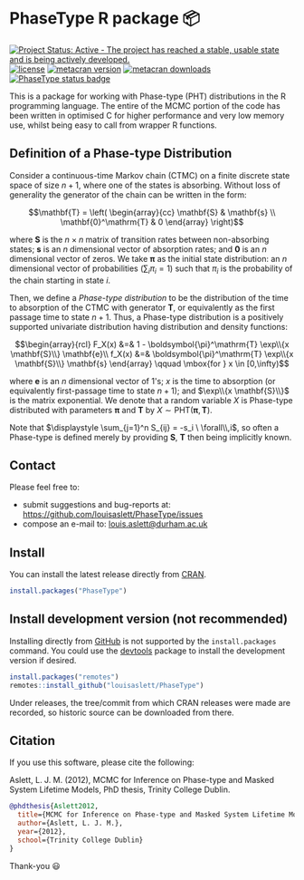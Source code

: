 # PhaseType R package :package:
[![Project Status: Active - The project has reached a stable, usable state and is being actively developed.](https://www.repostatus.org/badges/latest/active.svg)](https://www.repostatus.org/#active)
[![license](https://img.shields.io/badge/license-GPL%20%28%3E=%202%29-brightgreen.svg?style=flat)](https://www.gnu.org/licenses/gpl-2.0.html)
[![metacran version](https://www.r-pkg.org/badges/version/PhaseType)](https://cran.r-project.org/package=PhaseType)
[![metacran downloads](https://cranlogs.r-pkg.org/badges/grand-total/PhaseType)](https://cran.r-project.org/package=PhaseType)
[![PhaseType status badge](https://louisaslett.r-universe.dev/badges/PhaseType)](https://louisaslett.r-universe.dev/PhaseType)

This is a package for working with Phase-type (PHT) distributions in the R programming language.
The entire of the MCMC portion of the code has been written in optimised C for higher performance and very low memory use, whilst being easy to call from wrapper R functions.



## Definition of a Phase-type Distribution

Consider a continuous-time Markov chain (CTMC) on a finite discrete state space of size $n+1$, where one of the states is absorbing.
Without loss of generality the generator of the chain can be written in the form:

$$\mathbf{T} = \left( \begin{array}{cc}
  \mathbf{S} & \mathbf{s} \\
  \mathbf{0}^\mathrm{T} & 0
\end{array} \right)$$

where $\mathbf{S}$ is the $n \times n$ matrix of transition rates between non-absorbing states; $\mathbf{s}$ is an $n$ dimensional vector of absorption rates; and $\mathbf{0}$ is an $n$ dimensional vector of zeros.
We take $\boldsymbol{\pi}$ as the initial state distribution: an $n$ dimensional vector of probabilities $\left(\sum_i \pi_i=1\right)$ such that $\pi_i$ is the probability of the chain starting in state $i$.

Then, we define a *Phase-type distribution* to be the distribution of the time to absorption of the CTMC with generator $\mathbf{T}$, or equivalently as the first passage time to state $n+1$.
Thus, a Phase-type distribution is a positively supported univariate distribution having distribution and density functions:

$$\begin{array}{rcl}
  F_X(x) &=& 1 - \boldsymbol{\pi}^\mathrm{T} \exp\\{x \mathbf{S}\\} \mathbf{e}\\
  f_X(x) &=& \boldsymbol{\pi}^\mathrm{T} \exp\\{x \mathbf{S}\\} \mathbf{s}
\end{array}
\qquad \mbox{for } x \in [0,\infty)$$

where $\mathbf{e}$ is an $n$ dimensional vector of $1$'s; $x$ is the time to absorption (or equivalently first-passage time to state $n+1$); and $\exp\\{x \mathbf{S}\\}$ is the matrix exponential.
We denote that a random variable $X$ is Phase-type distributed with parameters $\boldsymbol{\pi}$ and $\mathbf{T}$ by $X \sim \mathrm{PHT}(\boldsymbol{\pi},\mathbf{T})$.

Note that $\displaystyle \sum_{j=1}^n S_{ij} = -s_i \ \forall\\,i$, so often a Phase-type is defined merely by providing $\mathbf{S}$, $\mathbf{T}$ then being implicitly known.



## Contact

Please feel free to:

* submit suggestions and bug-reports at: <https://github.com/louisaslett/PhaseType/issues>
* compose an e-mail to: <louis.aslett@durham.ac.uk>



## Install

You can install the latest release directly from [CRAN](https://CRAN.R-project.org/package=PhaseType).

```r
install.packages("PhaseType")
```



## Install development version (not recommended)

Installing directly from [GitHub](https://github.com) is not supported by the
`install.packages` command. You could use the
[devtools](https://CRAN.R-project.org/package=devtools) package
to install the development version if desired.

```r
install.packages("remotes")
remotes::install_github("louisaslett/PhaseType")
```

Under releases, the tree/commit from which CRAN releases were made are recorded,
so historic source can be downloaded from there.



## Citation

If you use this software, please cite the following:

Aslett, L. J. M. (2012), MCMC for Inference on Phase-type and Masked System Lifetime Models, PhD thesis, Trinity College Dublin.

```bibtex
@phdthesis{Aslett2012,
  title={MCMC for Inference on Phase-type and Masked System Lifetime Models},
  author={Aslett, L. J. M.},
  year={2012},
  school={Trinity College Dublin}
}
```

Thank-you :smiley:
